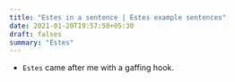 ```yaml
---
title: "Estes in a sentence | Estes example sentences"
date: 2021-01-20T19:57:50+05:30
draft: falses
summary: "Estes"
---
```

- `Estes` came after me with a gaffing hook.
                 
